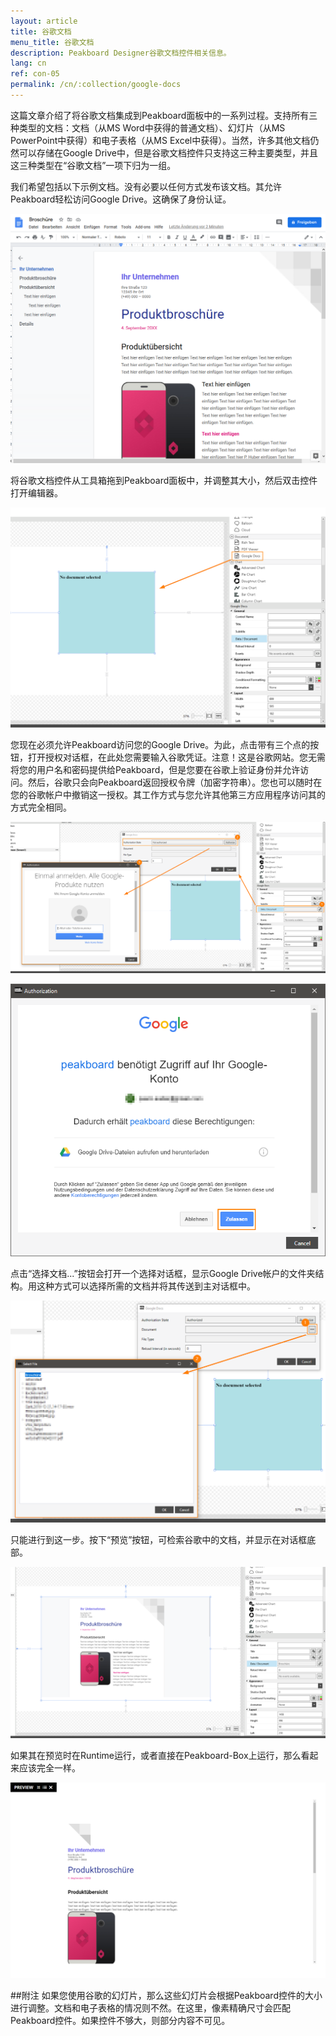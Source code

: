 ```yaml
---
layout: article
title: 谷歌文档 
menu_title: 谷歌文档
description: Peakboard Designer谷歌文档控件相关信息。
lang: cn
ref: con-05
permalink: /cn/:collection/google-docs
---
```


这篇文章介绍了将谷歌文档集成到Peakboard面板中的一系列过程。支持所有三种类型的文档：文档（从MS Word中获得的普通文档）、幻灯片（从MS PowerPoint中获得）和电子表格（从MS Excel中获得）。当然，许多其他文档仍然可以存储在Google Drive中，但是谷歌文档控件只支持这三种主要类型，并且这三种类型在“谷歌文档”一项下归为一组。

我们希望包括以下示例文档。没有必要以任何方式发布该文档。其允许Peakboard轻松访问Google Drive。这确保了身份认证。

![image_1](/assets/images/Controls/Google-Docs/ControlsGoogleDocs01.png)

将谷歌文档控件从工具箱拖到Peakboard面板中，并调整其大小，然后双击控件打开编辑器。

![image_1](/assets/images/Controls/Google-Docs/ControlsGoogleDocs02.png)

您现在必须允许Peakboard访问您的Google Drive。为此，点击带有三个点的按钮，打开授权对话框，在此处您需要输入谷歌凭证。注意！这是谷歌网站。您无需将您的用户名和密码提供给Peakboard，但是您要在谷歌上验证身份并允许访问。然后，谷歌只会向Peakboard返回授权令牌（加密字符串）。您也可以随时在您的谷歌帐户中撤销这一授权。其工作方式与您允许其他第三方应用程序访问其的方式完全相同。

![image_1](/assets/images/Controls/Google-Docs/ControlsGoogleDocs03.png)

![image_1](/assets/images/Controls/Google-Docs/ControlsGoogleDocs04.png)

点击“选择文档...”按钮会打开一个选择对话框，显示Google Drive帐户的文件夹结构。用这种方式可以选择所需的文档并将其传送到主对话框中。

![image_1](/assets/images/Controls/Google-Docs/ControlsGoogleDocs05.png)

只能进行到这一步。按下“预览”按钮，可检索谷歌中的文档，并显示在对话框底部。

![image_1](/assets/images/Controls/Google-Docs/ControlsGoogleDocs06.png)

如果其在预览时在Runtime运行，或者直接在Peakboard-Box上运行，那么看起来应该完全一样。

![image_1](/assets/images/Controls/Google-Docs/ControlsGoogleDocs07.png)

##附注
如果您使用谷歌的幻灯片，那么这些幻灯片会根据Peakboard控件的大小进行调整。文档和电子表格的情况则不然。在这里，像素精确尺寸会匹配Peakboard控件。如果控件不够大，则部分内容不可见。
